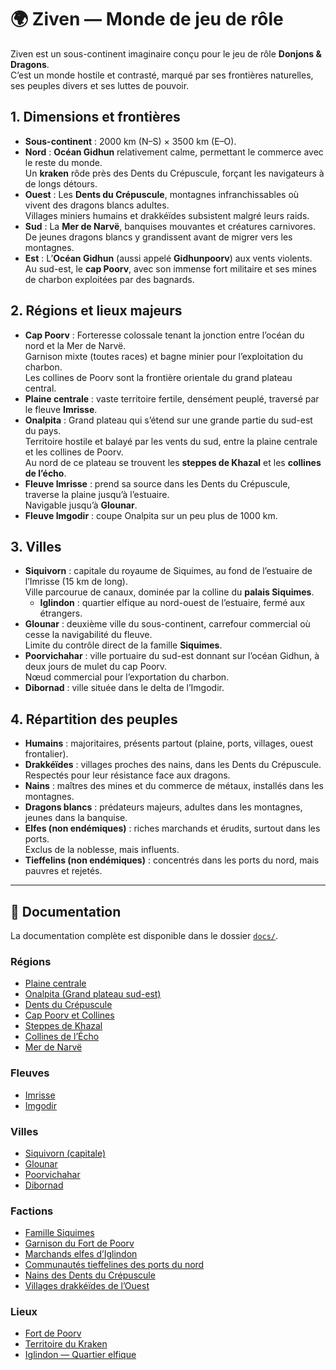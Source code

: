 # 🌍 Ziven — Monde de jeu de rôle

Ziven est un sous-continent imaginaire conçu pour le jeu de rôle **Donjons & Dragons**.  
C’est un monde hostile et contrasté, marqué par ses frontières naturelles, ses peuples divers et ses luttes de pouvoir.

## 1. Dimensions et frontières

- **Sous-continent** : 2000 km (N–S) × 3500 km (E–O).
- **Nord** : **Océan Gidhun** relativement calme, permettant le commerce avec le reste du monde.  
  Un **kraken** rôde près des Dents du Crépuscule, forçant les navigateurs à de longs détours.
- **Ouest** : Les **Dents du Crépuscule**, montagnes infranchissables où vivent des dragons blancs adultes.  
  Villages miniers humains et drakkéïdes subsistent malgré leurs raids.
- **Sud** : La **Mer de Narvë**, banquises mouvantes et créatures carnivores.  
  De jeunes dragons blancs y grandissent avant de migrer vers les montagnes.
- **Est** : L’**Océan Gidhun** (aussi appelé **Gidhunpoorv**) aux vents violents.  
  Au sud-est, le **cap Poorv**, avec son immense fort militaire et ses mines de charbon exploitées par des bagnards.

## 2. Régions et lieux majeurs

- **Cap Poorv** : Forteresse colossale tenant la jonction entre l’océan du nord et la Mer de Narvë.  
  Garnison mixte (toutes races) et bagne minier pour l’exploitation du charbon.  
  Les collines de Poorv sont la frontière orientale du grand plateau central.
- **Plaine centrale** : vaste territoire fertile, densément peuplé, traversé par le fleuve **Imrisse**.
- **Onalpita** : Grand plateau qui s’étend sur une grande partie du sud-est du pays.  
  Territoire hostile et balayé par les vents du sud, entre la plaine centrale et les collines de Poorv.  
  Au nord de ce plateau se trouvent les **steppes de Khazal** et les **collines de l’écho**.
- **Fleuve Imrisse** : prend sa source dans les Dents du Crépuscule, traverse la plaine jusqu’à l’estuaire.  
  Navigable jusqu’à **Glounar**.
- **Fleuve Imgodir** : coupe Onalpita sur un peu plus de 1000 km.

## 3. Villes

- **Siquivorn** : capitale du royaume de Siquimes, au fond de l’estuaire de l’Imrisse (15 km de long).  
  Ville parcourue de canaux, dominée par la colline du **palais Siquimes**.
  - **Iglindon** : quartier elfique au nord-ouest de l’estuaire, fermé aux étrangers.
- **Glounar** : deuxième ville du sous-continent, carrefour commercial où cesse la navigabilité du fleuve.  
  Limite du contrôle direct de la famille **Siquimes**.
- **Poorvichahar** : ville portuaire du sud-est donnant sur l’océan Gidhun, à deux jours de mulet du cap Poorv.  
  Nœud commercial pour l’exportation du charbon.
- **Dibornad** : ville située dans le delta de l’Imgodir.

## 4. Répartition des peuples

- **Humains** : majoritaires, présents partout (plaine, ports, villages, ouest frontalier).
- **Drakkéïdes** : villages proches des nains, dans les Dents du Crépuscule.  
  Respectés pour leur résistance face aux dragons.
- **Nains** : maîtres des mines et du commerce de métaux, installés dans les montagnes.
- **Dragons blancs** : prédateurs majeurs, adultes dans les montagnes, jeunes dans la banquise.
- **Elfes (non endémiques)** : riches marchands et érudits, surtout dans les ports.  
  Exclus de la noblesse, mais influents.
- **Tieffelins (non endémiques)** : concentrés dans les ports du nord, mais pauvres et rejetés.

---

## 📖 Documentation

La documentation complète est disponible dans le dossier [`docs/`](./docs).

### Régions
- [Plaine centrale](./docs/regions/plaine_centrale.md)
- [Onalpita (Grand plateau sud-est)](./docs/regions/onalpita.md)
- [Dents du Crépuscule](./docs/regions/dents_du_crepuscule.md)
- [Cap Poorv et Collines](./docs/regions/cap_poorv_et_collines.md)
- [Steppes de Khazal](./docs/regions/steppes_de_khazal.md)
- [Collines de l’Écho](./docs/regions/collines_de_lecho.md)
- [Mer de Narvë](./docs/regions/mer_de_narve.md)

### Fleuves
- [Imrisse](./docs/fleuves/imrisse.md)
- [Imgodir](./docs/fleuves/imgodir.md)

### Villes
- [Siquivorn (capitale)](./docs/villes/siquivorn.md)
- [Glounar](./docs/villes/glounar.md)
- [Poorvichahar](./docs/villes/poorvichahar.md)
- [Dibornad](./docs/villes/dibornad.md)

### Factions
- [Famille Siquimes](./docs/factions/famille_siquimes.md)
- [Garnison du Fort de Poorv](./docs/factions/garnison_fort_poorv.md)
- [Marchands elfes d’Iglindon](./docs/factions/marchands_elfes_iglindon.md)
- [Communautés tieffelines des ports du nord](./docs/factions/communautes_tieffelines_ports_nord.md)
- [Nains des Dents du Crépuscule](./docs/factions/nains_dents_du_crepuscule.md)
- [Villages drakkéïdes de l’Ouest](./docs/factions/villages_drakkeides_ouest.md)

### Lieux
- [Fort de Poorv](./docs/lieux/fort_de_poorv.md)
- [Territoire du Kraken](./docs/lieux/territoire_du_kraken.md)
- [Iglindon — Quartier elfique](./docs/lieux/iglindon_quartier_elfique.md)

